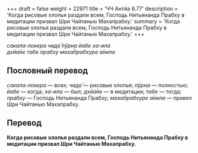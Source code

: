+++
draft = false
weight = 22971
title = 'ЧЧ Антйа 6.77'
description = 'Когда рисовые хлопья раздали всем, Господь Нитьянанда Прабху в медитации призвал Шри Чайтанью Махапрабху.'
summary = 'Когда рисовые хлопья раздали всем, Господь Нитьянанда Прабху в медитации призвал Шри Чайтанью Махапрабху.'
+++

_сакала-локера чид̣а̄ пӯрн̣а йабе ха-ила  
дхйа̄не табе прабху маха̄прабхуре а̄нила_

## Пословный перевод

_сакала_\-_локера_ — всех; _чид̣а̄_ — рисовые хлопья; _пӯрн̣а_ — полностью; _йабе_ — когда; _ха_\-_ила_ — был; _дхйа̄не_ — в медитации; _табе_ — тогда; _прабху_ — Господь Нитьянанда Прабху; _маха̄прабхуре_ _а̄нила_ — привел Шри Чайтанью Махапрабху.

## Перевод

**Когда рисовые хлопья раздали всем, Господь Нитьянанда Прабху в медитации призвал Шри Чайтанью Махапрабху.**
